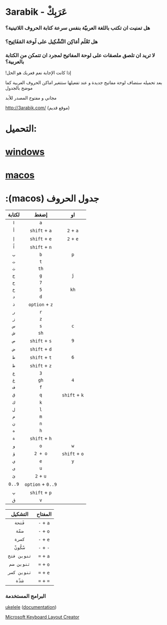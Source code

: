 # 3arabik - عَرَبِكْ

### هل تمنيت ان تكتب باللغة العربيّة بنفس سرعة كتابة الحروف اللاتينية؟

### هل تَعْلَم أمَاكِن التّشْكِيل على لَوحَة المَفَاتِيح؟

### لا تريد ان تلصق ملصقات على لوحة المفاتيح لمجرد ان تتمكن من الكتابة بالعربية؟

!إذا كانت الإجابة نعم فعربك هو الحل

بعد تحميله ستضاف لوحة مفاتيح جديدة و عند تفعيلها ستتغير اماكن الحروف العربية كما موضح بالجدول

مجاني و مفتوح المصدر للأبد

http://3arabik.com/ (موقع قديم)

# التحميل:

# [windows](https://github.com/a7madgamal/3arabik/releases/download/v1.2.3/3arabik_win.zip)

# [macos](https://github.com/a7madgamal/3arabik/releases/download/v1.2.3/3arabik_mac.dmg)

# :(macos) جدول الحروف

| لكتابة |       إضغط        |      او       |
| :----: | :---------------: | :-----------: |
|  `ا`   |        `a`        |               |
|  `أ`   |   `shift` + `a`   |   `2` + `a`   |
|  `إ`   |   `shift` + `e`   |   `2` + `e`   |
|  `اً`  |   `shift` + `n`   |               |
|  `ب`   |        `b`        |      `p`      |
|  `ت`   |        `t`        |               |
|  `ث`   |       `th`        |               |
|  `ج`   |        `g`        |      `j`      |
|  `ح`   |        `7`        |               |
|  `خ`   |        `5`        |     `kh`      |
|  `د`   |        `d`        |               |
|  `ذ`   |  `option` + `z`   |               |
|  `ر`   |        `r`        |               |
|  `ز`   |        `z`        |               |
|  `س`   |        `s`        |      `c`      |
|  `ش`   |       `sh`        |               |
|  `ص`   |   `shift` + `s`   |      `9`      |
|  `ض`   |   `shift` + `d`   |               |
|  `ط`   |   `shift` + `t`   |      `6`      |
|  `ظ`   |   `shift` + `z`   |               |
|  `ع`   |        `3`        |               |
|  `غ`   |       `gh`        |      `4`      |
|  `ف`   |        `f`        |               |
|  `ق`   |        `q`        | `shift` + `k` |
|  `ك`   |        `k`        |               |
|  `ل`   |        `l`        |               |
|  `م`   |        `m`        |               |
|  `ن`   |        `n`        |               |
|  `ه`   |        `h`        |               |
|  `ة`   |   `shift` + `h`   |               |
|  `و`   |        `o`        |      `w`      |
|  `ؤ`   |      `2 + o`      | `shift` + `o` |
|  `ي`   |        `e`        |      `y`      |
|  `ى`   |        `u`        |               |
|  `ئ`   |     `2` + `u`     |               |
| `0..9` | `option` + `0..9` |               |
|  `پ`   |   `shift` + `p`   |               |
|  `ڨ`   |        `v`        |               |

|   التشكيل   |  المفتاح  |
| :---------: | :-------: |
|   `فَتحة`   | `-` + `a` |
|   `ضمّة`    | `-` + `o` |
|   `كسرة`    | `-` + `e` |
|  `سُكُونْ`  | `-` + `-` |
| `تنوين فتح` | `=` + `a` |
| `تنوين ضم`  | `=` + `o` |
| `تنوين كسر` | `=` + `e` |
|   `شدّة`    | `=` + `=` |

### البرامج المستخدمة

[ukelele](http://software.sil.org/ukelele/) ([documentation](https://github.com/a7madgamal/3arabik/blob/master/Ukelele%20Manual%202.2.pdf))

[Microsoft Keyboard Layout Creator](https://www.microsoft.com/en-us/download/details.aspx?id=22339)
